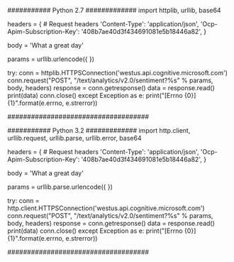 


 

########### Python 2.7 ############# 
import httplib, urllib, base64 
 

headers = { 
    # Request headers 
    'Content-Type': 'application/json', 
    'Ocp-Apim-Subscription-Key': '408b7ae40d3f434691081e5b18446a82', 
} 

 

body = 'What a great day' 

params = urllib.urlencode({ 
}) 
 

try: 
    conn = httplib.HTTPSConnection('westus.api.cognitive.microsoft.com') 
    conn.request("POST", "/text/analytics/v2.0/sentiment?%s" % params, body, headers) 
    response = conn.getresponse() 
    data = response.read() 
    print(data) 
    conn.close() 
except Exception as e: 
    print("[Errno {0}] {1}".format(e.errno, e.strerror)) 

#################################### 
 

########### Python 3.2 ############# 
import http.client, urllib.request, urllib.parse, urllib.error, base64 
 

headers = { 
    # Request headers 
    'Content-Type': 'application/json', 
    'Ocp-Apim-Subscription-Key': '408b7ae40d3f434691081e5b18446a82', 
} 

body = 'What a great day' 

 

params = urllib.parse.urlencode({ 
}) 
 

try: 
    conn = http.client.HTTPSConnection('westus.api.cognitive.microsoft.com') 
    conn.request("POST", "/text/analytics/v2.0/sentiment?%s" % params, body, headers) 
    response = conn.getresponse() 
    data = response.read() 
    print(data) 
    conn.close() 
except Exception as e: 
    print("[Errno {0}] {1}".format(e.errno, e.strerror)) 

#################################### 
